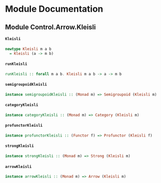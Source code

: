 # Module Documentation

## Module Control.Arrow.Kleisli

#### `Kleisli`

``` purescript
newtype Kleisli m a b
  = Kleisli (a -> m b)
```


#### `runKleisli`

``` purescript
runKleisli :: forall m a b. Kleisli m a b -> a -> m b
```


#### `semigroupoidKleisli`

``` purescript
instance semigroupoidKleisli :: (Monad m) => Semigroupoid (Kleisli m)
```


#### `categoryKleisli`

``` purescript
instance categoryKleisli :: (Monad m) => Category (Kleisli m)
```


#### `profunctorKleisli`

``` purescript
instance profunctorKleisli :: (Functor f) => Profunctor (Kleisli f)
```


#### `strongKleisli`

``` purescript
instance strongKleisli :: (Monad m) => Strong (Kleisli m)
```


#### `arrowKleisli`

``` purescript
instance arrowKleisli :: (Monad m) => Arrow (Kleisli m)
```




